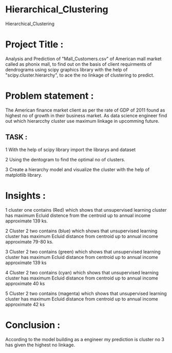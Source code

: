 # Hierarchical_Clustering
Hierarchical_Clustering

# Project Title :

Analysis and Prediction of "Mall_Customers.csv" of American mall market called as phonix mall, to find out on the basis of client requirments of dendrograms using scipy graphics library with the help of "scipy.cluster.hierarchy", to ace the no linkage of clustering to predict. 


# Problem statement :

The American finance market client as per the rate of GDP of 2011 found as highest no of growth in their business market. As data science engineer find out which hierarcchy cluster use maximum linkage in upcomming future.

## TASK :

1  With the help of scipy library import the librarys and dataset 

2  Using the dentogram to find the optimal no of clusters.

3  Create a hierarchy model and visualize the cluster with the help of matplotlib library.

# Insights :

1  cluster one contains (Red) which shows that unsupervised learning cluster has maximum Ecluid distence from the centroid up to annual income approximate 139 ks.

2  Cluster 2 two contains (blue) which shows that unsupervised learning cluster has maximum Ecluid distance from centroid up to annual income approximate 79-80 ks.

3  Cluster 2 two contains (green) which shows that unsupervised learning cluster has maximum Ecluid distance from centroid up to annual income approximate  139 ks

4  Cluster 2 two contains (cyan) which shows that unsupervised learning cluster has maximum Ecluid distance from centroid up to annual income approximate 40 ks

5  Cluster 2 two contains (magenta) which shows that unsupervised learning cluster has maximum Ecluid distance from centroid up to annual income approximate 42 ks

# Conclusion :

According to the model building as a engineer my prediction is cluster no 3 has given the highest no linkage.
